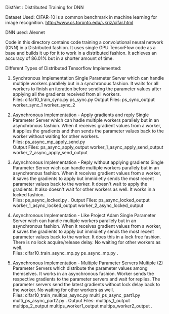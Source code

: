 
DistNet : Distributed Training for DNN 

Dataset Used:
CIFAR-10 is a common benchmark in machine learning for image recognition.
http://www.cs.toronto.edu/~kriz/cifar.html

DNN used:
Alexnet

Code in this directory contains code training a convolutional neural network (CNN) in a Distributed fashion. It uses single GPU TensorFlow code as a base and builds it up for it to work in a distributed fashion. It achieves an accuracy of 86.01% but in a shorter amount of time.

Different Types of Distributed Tensorflow Implemented:


1. Synchronous Implementation
Single Parameter Server which can handle multiple workers parallely but in a synchronous fashion. It waits for all workers to finish an iteration before sending the parameter values after applying all the gradients received from all workers.  
Files: cifar10_train_sync.py  ps_sync.py 
Output Files: ps_sync_output worker_sync_1 worker_sync_2

2. Asynchronous Implementation - Apply gradients and reply
Single Parameter Server which can hadle multiple workers parallely but in an asynchronous fashion. When it receives gradient values from a worker, it applies the gradients and then sends the parameter values back to the worker without waiting for other workers.  
Files: ps_async_mp_apply_send.py   
Output Files: ps_async_apply_output worker_1_async_apply_send_output worker_2_async_apply_send_output

3. Asynchronous Implementation - Reply without applying gradients 
Single Parameter Server wich can handle multiple workers parallely but in an asynchronous fashion. When it receives gradient values from a worker, it saves the gradients to apply but immidietly sends the most recent parameter values back to the worker. It doesn't wait to apply the gradients. It also doesn't wait for other workers as well. It works in a locked fashion.  
Files: ps_async_locked.py . 
Output Files: ps_async_locked_output worker_1_async_locked_output worker_2_async_locked_output


4. Asynchronous Implementation - Like Project Adam
Single Parameter Server wich can handle multiple workers parallely but in an asynchronous fashion. When it receives gradient values from a worker, it saves the gradients to apply but immidietly sends the most recent parameter values back to the worker. It does this in a lock free fashion. There is no lock acquire/release delay. No waiting for other workers as well.  
Files: cifar10_train_async_mp.py ps_async_mp.py . 


5. Asynchronous Implementation - Multiple Parameter Servers
Multiple (2) Parameter Servers which distribute the parameter values among themselves. It works in an asynchronous fashion. Worker sends the respective gradients to the parameter servers and wait for replies. The parameter servers send the latest gradients without lock delay back to the worker. No waiting for other workers as well.  
Files: cifar10_train_multips_async.py multi_ps_async_part1.py multi_ps_async_part2.py . 
Output Files: multips_1_output multips_2_output multips_worker1_output multips_worker2_output . 
